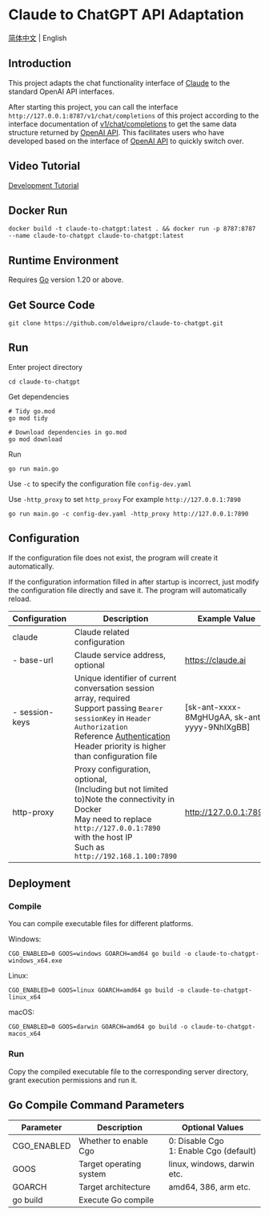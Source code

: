 # Claude to ChatGPT API Adaptation

[简体中文](README.md) | English

## Introduction

This project adapts the chat functionality interface of [Claude](https://claude.ai) to the standard OpenAI API
interfaces.

After starting this project, you can call the interface `http://127.0.0.1:8787/v1/chat/completions` of this project
according to the interface documentation of [v1/chat/completions](https://platform.openai.com/docs/api-reference/chat)
to get the same data structure returned by [OpenAI API](https://platform.openai.com/docs/api-reference/chat). This
facilitates users who have developed based on the interface
of [OpenAI API](https://platform.openai.com/docs/api-reference/chat) to quickly switch over.

## Video Tutorial

[Development Tutorial](https://www.bilibili.com/video/BV1DV4y1q7Dp/?vd_source=239ca057ded009574befe2b4e513d6a3)

## Docker Run

```shell
docker build -t claude-to-chatgpt:latest . && docker run -p 8787:8787 --name claude-to-chatgpt claude-to-chatgpt:latest
```

## Runtime Environment

Requires [Go](https://go.dev/dl/) version 1.20 or above.

## Get Source Code

```
git clone https://github.com/oldweipro/claude-to-chatgpt.git
```

## Run

Enter project directory

```
cd claude-to-chatgpt
```

Get dependencies

```shell
# Tidy go.mod
go mod tidy

# Download dependencies in go.mod
go mod download
```

Run

```shell
go run main.go
```

Use `-c` to specify the configuration file `config-dev.yaml`

Use `-http_proxy` to set `http_proxy` For example `http://127.0.0.1:7890`

```shell
go run main.go -c config-dev.yaml -http_proxy http://127.0.0.1:7890
```

## Configuration

If the configuration file does not exist, the program will create it automatically.

If the configuration information filled in after startup is incorrect, just modify the configuration file directly and
save it. The program will automatically reload.

| Configuration  | Description                                                                                                                                                                                                                                                                             | Example Value                                |
|----------------|-----------------------------------------------------------------------------------------------------------------------------------------------------------------------------------------------------------------------------------------------------------------------------------------|----------------------------------------------|
| claude         | Claude related configuration                                                                                                                                                                                                                                                            |                                              |  
| - base-url     | Claude service address, optional                                                                                                                                                                                                                                                        | https://claude.ai                            |
| - session-keys | Unique identifier of current conversation session array, required<br/>Support passing `Bearer sessionKey` in `Header Authorization`<br/>Reference [Authentication](https://platform.openai.com/docs/api-reference/authentication)<br/>Header priority is higher than configuration file | [sk-ant-xxxx-8MgHUgAA, sk-ant-yyyy-9NhIXgBB] |
| http-proxy     | Proxy configuration, optional,<br/>(Including but not limited to)Note the connectivity in Docker<br/>May need to replace `http://127.0.0.1:7890` with the host IP<br/>Such as `http://192.168.1.100:7890`                                                                               | http://127.0.0.1:7890                        |

## Deployment

### Compile

You can compile executable files for different platforms.

Windows:

```shell
CGO_ENABLED=0 GOOS=windows GOARCH=amd64 go build -o claude-to-chatgpt-windows_x64.exe
```

Linux:

```shell
CGO_ENABLED=0 GOOS=linux GOARCH=amd64 go build -o claude-to-chatgpt-linux_x64
```

macOS:

```shell
CGO_ENABLED=0 GOOS=darwin GOARCH=amd64 go build -o claude-to-chatgpt-macos_x64
```

### Run

Copy the compiled executable file to the corresponding server directory, grant execution permissions and run it.

## Go Compile Command Parameters

| Parameter   | Description             | Optional Values                           |
|-------------|-------------------------|-------------------------------------------|
| CGO_ENABLED | Whether to enable Cgo   | 0: Disable Cgo<br>1: Enable Cgo (default) |
| GOOS        | Target operating system | linux, windows, darwin etc.               |
| GOARCH      | Target architecture     | amd64, 386, arm etc.                      | 
| go build    | Execute Go compile      |                                           |